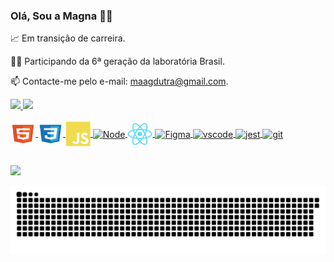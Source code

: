 ### Olá, Sou a Magna 👩‍💻
:chart_with_upwards_trend: Em transição de carreira.

:woman_student: Participando da 6ª geração da laboratória Brasil.

📫 Contacte-me pelo e-mail: maagdutra@gmail.com.


<div>
  <a href="https://github.com/magnadutra">
  <img height="180em" src="https://github-readme-stats.vercel.app/api?username=magnadutra&show_icons=true&theme=dracula&include_all_commits=true&count_private=true"/>
  <img height="180em" src="https://github-readme-stats.vercel.app/api/top-langs/?username=magnadutra&layout=compact&langs_count=16&theme=dracula"/>
<div>
  
  <div style="display: inline_block"><br>
  <img align="center" alt="HTML" height="30" width="40" src="https://raw.githubusercontent.com/devicons/devicon/master/icons/html5/html5-original.svg">
  <img align="center" alt="CSS" height="30" width="40" src="https://raw.githubusercontent.com/devicons/devicon/master/icons/css3/css3-original.svg">
  <img align="center" alt="Js" height="40" width="40" src="https://raw.githubusercontent.com/devicons/devicon/master/icons/javascript/javascript-plain.svg">
  <img  align="center" alt="Node" height="40" width="40" src="https://cdn.jsdelivr.net/gh/devicons/devicon/icons/nodejs/nodejs-original.svg" />
  <img align="center" alt="React" height="40" width="40" src="https://raw.githubusercontent.com/devicons/devicon/master/icons/react/react-original.svg">
  <img align="center" alt="Figma" height="40" width="40" src="https://cdn.jsdelivr.net/gh/devicons/devicon/icons/figma/figma-original.svg" />
  <img align="center" alt="vscode" height="40" width="40" src="https://cdn.jsdelivr.net/gh/devicons/devicon/icons/vscode/vscode-original.svg" />
  <img align="center" alt="jest" height="40" width="40" src="https://cdn.jsdelivr.net/gh/devicons/devicon/icons/jest/jest-plain.svg" />
  <img align="center" alt="git" height="40" width="40" src="https://cdn.jsdelivr.net/gh/devicons/devicon/icons/git/git-original.svg" />
    
</div>
  


  ##
  
  <div> 
  <a href="https://www.linkedin.com/in/magna-dutra/" target="_blank"><img src="https://img.shields.io/badge/-LinkedIn-%230077B5?style=for-the-badge&logo=linkedin&logoColor=white" target="_blank"></a> 
 
  ![Snake animation](https://github.com/Magnadutra/magnadutra/blob/output/github-contribution-grid-snake.svg)
    
 
</div>

 
